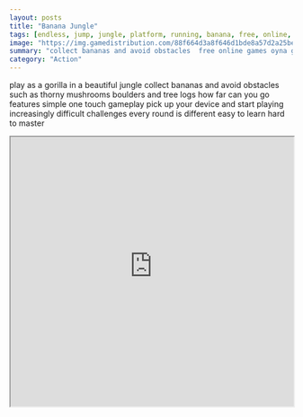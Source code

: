 ```yaml
---
layout: posts
title: "Banana Jungle"
tags: [endless, jump, jungle, platform, running, banana, free, online, games, oyna, game, free, games, play, play, games]
image: "https://img.gamedistribution.com/88f664d3a8f646d1bde8a57d2a25be21-1280x550.jpeg"
summary: "collect bananas and avoid obstacles  free online games oyna game free games play play games"
category: "Action"
---
```


play as a gorilla in a beautiful jungle collect bananas and avoid obstacles such as thorny mushrooms boulders and tree logs how far can you go features simple one touch gameplay pick up your device and start playing increasingly difficult challenges every round is different easy to learn hard to master

<iframe width="100%" height="480px;" src="https://html5.gamedistribution.com/88f664d3a8f646d1bde8a57d2a25be21/"></iframe>